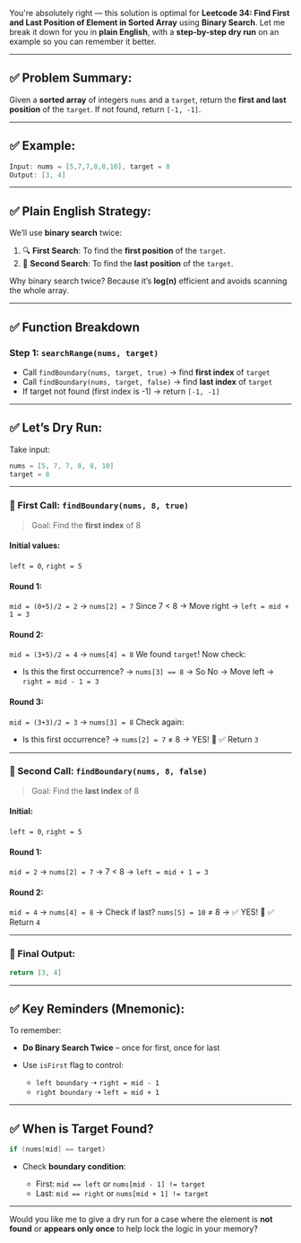 You're absolutely right — this solution is optimal for **Leetcode 34: Find First and Last Position of Element in Sorted Array** using **Binary Search**. Let me break it down for you in **plain English**, with a **step-by-step dry run** on an example so you can remember it better.

---

## ✅ Problem Summary:

Given a **sorted array** of integers `nums` and a `target`, return the **first and last position** of the `target`.
If not found, return `[-1, -1]`.

---

## ✅ Example:

```java
Input: nums = [5,7,7,8,8,10], target = 8
Output: [3, 4]
```

---

## ✅ Plain English Strategy:

We’ll use **binary search** twice:

1. 🔍 **First Search**: To find the **first position** of the `target`.
2. 🔁 **Second Search**: To find the **last position** of the `target`.

Why binary search twice?
Because it’s **log(n)** efficient and avoids scanning the whole array.

---

## ✅ Function Breakdown

### Step 1: `searchRange(nums, target)`

* Call `findBoundary(nums, target, true)` → find **first index** of `target`
* Call `findBoundary(nums, target, false)` → find **last index** of `target`
* If target not found (first index is -1) → return `[-1, -1]`

---

## ✅ Let’s Dry Run:

Take input:

```java
nums = [5, 7, 7, 8, 8, 10]
target = 8
```

---

### 🔹 First Call: `findBoundary(nums, 8, true)`

> Goal: Find the **first index** of 8

#### Initial values:

`left = 0`, `right = 5`

#### Round 1:

`mid = (0+5)/2 = 2` → `nums[2] = 7`
Since 7 < 8 → Move right → `left = mid + 1 = 3`

#### Round 2:

`mid = (3+5)/2 = 4` → `nums[4] = 8`
We found `target`!
Now check:

* Is this the first occurrence? → `nums[3] == 8` → So No → Move left → `right = mid - 1 = 3`

#### Round 3:

`mid = (3+3)/2 = 3` → `nums[3] = 8`
Check again:

* Is this first occurrence? → `nums[2] = 7` ≠ 8 → YES! 🎯
  ✅ Return `3`

---

### 🔹 Second Call: `findBoundary(nums, 8, false)`

> Goal: Find the **last index** of 8

#### Initial:

`left = 0`, `right = 5`

#### Round 1:

`mid = 2` → `nums[2] = 7`
→ 7 < 8 → `left = mid + 1 = 3`

#### Round 2:

`mid = 4` → `nums[4] = 8`
→ Check if last? `nums[5] = 10` ≠ 8 → ✅ YES! 🎯
✅ Return `4`

---

### 🔹 Final Output:

```java
return [3, 4]
```

---

## ✅ Key Reminders (Mnemonic):

To remember:

* **Do Binary Search Twice** – once for first, once for last
* Use `isFirst` flag to control:

  * `left boundary` ➝ `right = mid - 1`
  * `right boundary` ➝ `left = mid + 1`

---

## ✅ When is Target Found?

```java
if (nums[mid] == target)
```

* Check **boundary condition**:

  * First: `mid == left` or `nums[mid - 1] != target`
  * Last: `mid == right` or `nums[mid + 1] != target`

---

Would you like me to give a dry run for a case where the element is **not found** or **appears only once** to help lock the logic in your memory?
